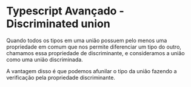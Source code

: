 # Typescript Avançado - Discriminated union

Quando todos os tipos em uma união possuem pelo menos uma propriedade em comum que nos permite diferenciar um tipo do outro, chamamos essa propriedade de discriminante, e consideramos a união como uma união discriminada.

A vantagem disso é que podemos afunilar o tipo da união fazendo a verificação pela propriedade discriminante.
